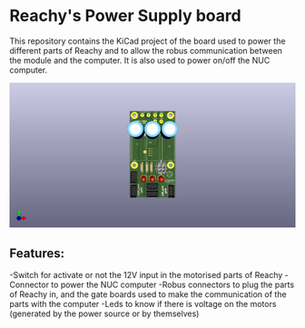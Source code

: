 # Reachy's Power Supply board
This repository contains the KiCad project of the board used to power the different parts of Reachy and to allow the robus communication between the module and the computer. It is also used to power on/off the NUC computer.

![Power Supply Board Picture](power_supply_board.png)

## Features:

-Switch for activate or not the 12V input in the motorised parts of Reachy
-Connector to power the NUC computer
-Robus connectors to plug the parts of Reachy in, and the gate boards used to make the communication of the parts
with the computer
-Leds to know if there is voltage on the motors (generated by the power source or by themselves)